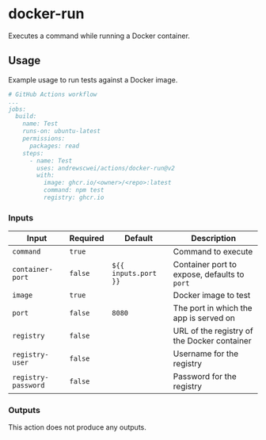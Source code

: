 # docker-run

Executes a command while running a Docker container.

## Usage

Example usage to run tests against a Docker image.

```yml
# GitHub Actions workflow
...
jobs:
  build:
    name: Test
    runs-on: ubuntu-latest
    permissions:
      packages: read
    steps:
      - name: Test
        uses: andrewscwei/actions/docker-run@v2
        with:
          image: ghcr.io/<owner>/<repo>:latest
          command: npm test
          registry: ghcr.io
```

### Inputs

| Input | Required | Default | Description |
| ----- | -------- | ------- | ----------- |
| `command` | `true` | | Command to execute |
| `container-port` | `false` | `${{ inputs.port }}` | Container port to expose, defaults to `port` |
| `image` | `true` | | Docker image to test |
| `port` | `false` | `8080` | The port in which the app is served on |
| `registry` | `false` | | URL of the registry of the Docker container |
| `registry-user` | `false` | | Username for the registry |
| `registry-password`| `false` | | Password for the registry |

### Outputs

This action does not produce any outputs.
